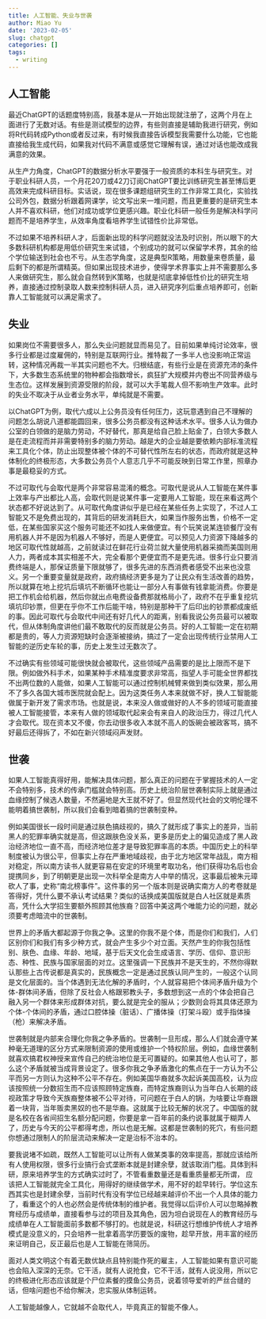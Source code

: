 ```yaml
---
title: 人工智能、失业与世袭
author: Miao Yu
date: '2023-02-05'
slug: chatgpt
categories: []
tags:
  - writing
---
```


## 人工智能

最近ChatGPT的话题度特别高，我基本是从一开始出现就注册了，这两个月在上面进行了无数对话。有些是测试模型的边界，有些则直接是辅助我进行研究，例如将R代码转成Python或者反过来，有时候我直接告诉模型我需要什么功能，它也能直接给我生成代码，如果我对代码不满意或感觉它理解有误，通过对话也能改成我满意的效果。

从生产力角度，ChatGPT的数据分析水平要强于一般资质的本科生与研究生。对于职业科研人员，一个月花20刀或42刀订阅ChatGPT要比训练研究生甚至博后更高效来完成科研目标。实话说，现在很多课题组研究生的工作非常工具化，实验找公司外包，数据分析跟着网课学，论文写出来一堆问题，而且更重要的是研究生本人并不喜欢科研，他们对成功或学位更感兴趣。职业化科研一般任务是解决科学问题而不是培养学生，从效率角度看培养学生试错性价比非常低。

不过如果不培养科研人才，后面新出现的科学问题就没法及时识别，所以眼下的大多数科研机构都是用低价研究生来试错，个别成功的就可以保留学术界，其余的给个学位输送到社会也不亏。从生态学角度，这是典型R策略，用数量来卷质量，最后剩下的都是所谓精英。但如果出现技术进步，使得学术界事实上并不需要那么多人来做研究生，那么就会自然转到K策略，也就是彻底拿掉低性价比的研究生培养，直接通过控制录取人数来控制科研人员，进入研究序列后重点培养即可，创新靠人工智能就可以满足需求了。

## 失业

如果岗位不需要很多人，那么失业问题就显而易见了。目前如果单纯讨论效率，很多行业都是过度雇佣的，特别是互联网行业。推特裁了一多半人也没影响正常运转，这种情况再裁一半其实问题也不大。归根结底，有些行业是在资源充沛的条件下，大多数生态系统里的物种都会指数增长，疯狂扩大规模并内卷出不同营养级与生态位。这样发展到资源受限的阶段，就可以大手笔裁人但不影响生产效率。此时的失业不取决于从业者业务水平，单纯就是不需要。

以ChatGPT为例，取代六成以上公务员没有任何压力，这玩意遇到自己不理解的问题怎么胡说八道都能圆回来，很多公务员都没有这种话术水平。很多人认为做办公室的白领做的是脑力劳动，不好替代，那真是给自己脸上贴金了，白领大多数人是在走流程而并非需要特别多的脑力劳动。越是大的企业越是要依赖内部标准流程来工具化个体，防止出现整体被个体的不可替代性所左右的状态，而政府就是这种体制化的终极形态，大多数公务员个人意志几乎不可能反映到日常工作里，照章办事是最稳妥的方式。

不过可取代与会取代是两个非常容易混淆的概念。可取代是说从人工智能在某件事上效率与产出都比人高，会取代则是说某件事一定要用人工智能，现在来看这两个状态都不好说达到了。从可取代角度讲似乎是已经在某些任务上实现了，不过人工智能又不是免费出现的，其背后的研发消耗巨大，如果当作服务出售，价格不一定低，在某些国家买这个服务可能还不如找人来做便宜。有个玩笑说某连锁餐厅没有用机器人并不是因为机器人不够好，而是人更便宜。可以预见人力资源下降越多的地区可取代性就越高，之前就读过在鲜花行业荷兰就大量使用机器采摘而美国则用人力，两者成本其实相差不大，完全看那个更便宜而不是更先进。很多行业只要消费终端是人，那保证质量下限就够了，很多先进的东西消费者感受不出来也没意义。另一个重要变量就是政府，政府搞经济更多是为了让民众有生活改善的趋势，所以就算在地上挖坑后填坑不断循环也能让一部分人有事做有钱拿能消费。你要是把工作机会给机器，然后你就出点电费设备费那就格局小了，政府不在乎重复挖坑填坑印钞票，但更在乎你不工作后能干啥，特别是那种干了后印出的钞票都成废纸的事。因此可取代与会取代中间还有好几代人的距离，别看我说公务员最可以被取代，但从体制角度讲他们最不敢取代的反而就是公务员。好的人工智能一定在初期都是贵的，等人力资源短缺时会逐渐被接纳，搞过了一定会出现传统行业禁用人工智能的逆历史车轮的事，历史上发生过无数次了。

不过确实有些领域可能很快就会被取代，这些领域产品需要的是比上限而不是下限。例如做外科手术，如果某种手术精准度要求非常高，指望人手可能全世界都找不出两位数的人能做，如果人工智能可以通过控制机械臂来做到类似效果，那么用不了多久各国大城市医院就会配上。因为这类任务人本来就做不好，换人工智能能做属于新开发了需求市场。也就是说，本来没人做或做好的人不多的领域可能直接被人工智能接管，本来有人做的领域取代起来会有来自人的政治压力，得过几代人才会取代。现在资本又不傻，你去动很多收入本就不高人的饭碗会被政客骂，搞不好最后还得拆了，不如在新兴领域闷声发财。

## 世袭

如果人工智能真得好用，能解决具体问题，那么真正的问题在于掌握技术的人一定不会特别多，技术的传承门槛就会特别高。历史上统治阶层世袭制实际上就是通过血缘控制了候选人数量，不然遍地是大王就不好了。但显然现代社会的文明伦理不能明着搞世袭制，所以我们会看到暗着搞的世袭制变种。

例如美国很长一段时间是通过肤色搞歧视的，搞久了就形成了事实上的差异，当前黑人的犯罪率确实就是高，但这跟肤色没关系，更多是历史上的偏见造成了黑人政治经济地位一直不高，而经济地位差才是导致犯罪率高的本质。中国历史上的科举制度被认为很公平，但事实上存在严重地域歧视，由于北方地区常年战乱，南方相对稳定，所以南方读书人就更容易在安定的环境里考取功名，他们获得功名后也会提携同乡，到了明朝更是出现一次科举全是南方人中举的情况，这事最后被朱元璋砍人了事，史称“南北榜事件”。这件事的另一个版本则是说确实南方人的考卷就是答得好，凭什么要不承认考试结果？类似的话换成美国版就是白人社区就是素质高，凭什么大学招生要额外照顾其他族裔？回答中美这两个唯能力论的问题，就必须要考虑暗流中的世袭制。

世界上的矛盾大都起源于你我之争。这里的你我不是个体，而是你们和我们，人们区别你们和我们有多少种方式，就会产生多少个对立面。天然产生的你我包括性别、肤色、血缘、年龄、地域，基于后天文化会生成语言、学历、信仰、意识形态、种性、民族与国家层面的对立。这里强调一下民族并不是天生的，不然你得默认那些上古传说都是真实的，民族概念一定是通过民族认同产生的，一般这个认同是文化层面的。当个体遇到无法化解的矛盾时，个人就容易把个体间矛盾升级为个体-群体间矛盾，但除了反社会人格跟邪教头子，多数想到这一点的个体会把自己融入另一个群体来形成群体对抗，要么就是完全的服从；少数则会将其具体还原为个体-个体间的矛盾，通过口腔体操（脏话）、广播体操（打架斗殴）或手指体操（枪）来解决矛盾。

世袭制就是内部来合理化你我之争矛盾的。世袭制一旦形成，那么人们就会遵守某种毫无道理的区分方式来限制资源的使用或维护一个特权阶层。例如，血缘世袭制就喜欢搞君权神授来宣传自己的统治地位是无可置疑的。如果其他人也认可了，那么这个矛盾就被当成背景设定了。很多你我之争矛盾激化的焦点在于一方认为不公平而另一方则认为这种不公平不存在。例如美国华裔就多次起诉美国高校，认为应该按照统一分数招生而不应该照顾特定族裔，而特定族裔则认为当年白人长期的歧视政策才导致今天族裔整体被不公平对待，可问题在于白人的锅，为啥要让华裔跟着一块背，当年贩卖黑奴的也不是华裔。这就属于比较无解的状况了。中国版的就是名校在各省间招生名额分配问题，你要是拿一百年前的条约说事就属于糊弄人了，历史与今天的公平都得考虑，所以也是无解。这都是世袭制的死穴，有些问题你想通过限制人的阶层流动来解决一定是治标不治本的。

要我说堵不如疏，既然人工智能可以让所有人做某类事的效率提高，那就应该给所有人使用权限，很多行业搞行会式垄断本就是封建余孽，就该取消门槛。具体到科研，原来培养学生的方式确实过时了，不管看重数量还是看重质量都无所谓， 应该把人工智能就完全工具化，用得好的继续做学术，用不好的趁早转行。学位这东西其实也是封建余孽，当前时代有没有学位已经越来越评价不出一个人具体的能力了，看重这个的人也必然会是传统体制的维护者。我觉得以后评价人可以忽略掉教育经历与成绩单，直接看参与过的项目及其角色，因为坦白说现在人的教育经历与成绩单在人工智能面前多数都不够打的。也就是说，科研这行想维护传统人才培养模式是没意义的，只会培养一批拿着高学历要饭的废物，趁早开放，用丰富的经历来证明自己，反正最后也是人工智能在筛简历。

面对人类文明这个有着无数优缺点且特别能作死的雇主，人工智能如果有意识可能也会陷入深深的无奈。它干活，就有人说抢食，它不干活，就有人说没用，所以它的终极进化形态应该就是个尸位素餐的摸鱼公务员，说着领导爱听的严丝合缝的话，但啥问题也不给你解决，忠实服从体制运转。

人工智能越像人，它就越不会取代人，毕竟真正的智能不像人。
